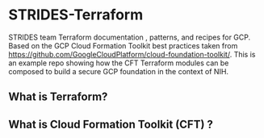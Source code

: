 # STRIDES-Terraform

STRIDES team Terraform documentation , patterns, and recipes for GCP. Based on the GCP Cloud Formation Toolkit best practices taken from https://github.com/GoogleCloudPlatform/cloud-foundation-toolkit/. This is an example repo showing how the CFT Terraform modules can be composed to build a secure GCP foundation in the context of NIH. 

## What is Terraform? 


## What is Cloud Formation Toolkit (CFT) ? 



 



